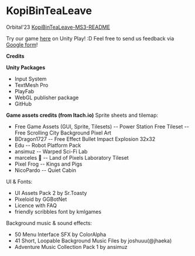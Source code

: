 # KopiBinTeaLeave
Orbital'23
[KopiBinTeaLeave-MS3-README](https://docs.google.com/document/d/1hfhP4AdD3oPOpzp8BgfsDGf7hed0kbHHc0Av8YhDcgI/edit?usp=sharing)

Try our game [here](https://play.unity.com/mg/other/webgl-builds-349693) on Unity Play! :D
Feel free to send us feedback via [Google form](https://forms.gle/tMDrzRnowSbGRxuY6)! 



**Credits** 

**Unity Packages**
- Input System
- TextMesh Pro
- PlayFab
- WebGL publisher package
- GitHub


**Game assets credits (from Itach.io)**
Sprite sheets and tilemap:
- Free Game Assets (GUI, Sprite, Tilesets)
	-- Power Station Free Tileset
	-- Free Scrolling City Background Pixel Art
- BDragon1727
	-- Free Effect Bullet Impact Explosion 32x32
- Edu
	-- Robot Platform Pack
- ansimuz
	-- Warped Sci-Fi Lab
- marceles 🌴
	-- Land of Pixels Laboratory Tileset
- Pixel Frog
	-- Kings and Pigs
- NicoPardo
	-- Quiet Cabin

UI & Fonts:
- UI Assets Pack 2 by Sr.Toasty
- Pixeloid by GGBotNet
- Licence with FAQ
- friendly scribbles font by kmlgames

Background music & sound effects:
- 50 Menu Interface SFX by ColorAlpha
- 41 Short, Loopable Background Music Files by joshuuu(@jhaeka)
- Adventure Music Collection Pack 1 by ansimuz
